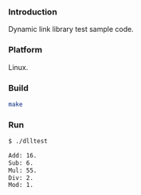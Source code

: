 ### Introduction

Dynamic link library test sample code.


### Platform

Linux.


### Build

```bash
make
```


### Run

```bash
$ ./dlltest

Add: 16.
Sub: 6.
Mul: 55.
Div: 2.
Mod: 1.
```
